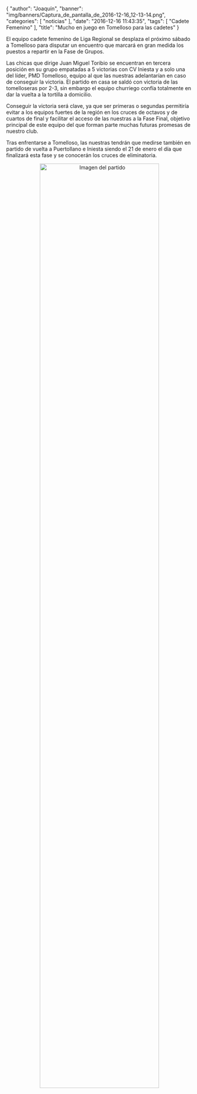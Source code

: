 {
  "author": "Joaquín", 
  "banner": "img/banners/Captura_de_pantalla_de_2016-12-16_12-13-14.png", 
  "categories": [
    "noticias"
  ], 
  "date": "2016-12-16 11:43:35", 
  "tags": [
    "Cadete Femenino"
  ], 
  "title": "Mucho en juego en Tomelloso para las cadetes"
}

El equipo cadete femenino de Liga Regional se desplaza el próximo sábado a Tomelloso para disputar un encuentro que marcará en gran medida los puestos a repartir en la Fase de Grupos.

Las chicas que dirige Juan Miguel Toribio se encuentran en tercera posición en su grupo empatadas a 5 victorias con CV Iniesta y a solo una del líder, PMD Tomelloso, equipo al que las nuestras adelantarían en caso de conseguir la victoria. El partido en casa se saldó con victoria de las tomelloseras por 2-3, sin embargo el equipo churriego confía totalmente en dar la vuelta a la tortilla a domicilio.

Conseguir la victoria será clave, ya que ser primeras o segundas permitiría evitar a los equipos fuertes de la región en los cruces de octavos y de cuartos de final y facilitar el acceso de las nuestras a la Fase Final, objetivo principal de este equipo del que forman parte muchas futuras promesas de nuestro club.

Tras enfrentarse a Tomelloso, las nuestras tendrán que medirse también en partido de vuelta a Puertollano e Iniesta siendo el 21 de enero el día que finalizará esta fase y se conocerán los cruces de eliminatoria.


<center>
<a target="_new" href="http://www.advmiguelturra.org/img/banners/Captura%20de%20pantalla%20de%202016-12-16%2012-13-14.png"> 
<img alt="Imagen del partido" width="80%" align="center" src="http://www.advmiguelturra.org/img/banners/Captura%20de%20pantalla%20de%202016-12-16%2012-13-14.png"/> </a> </center>

